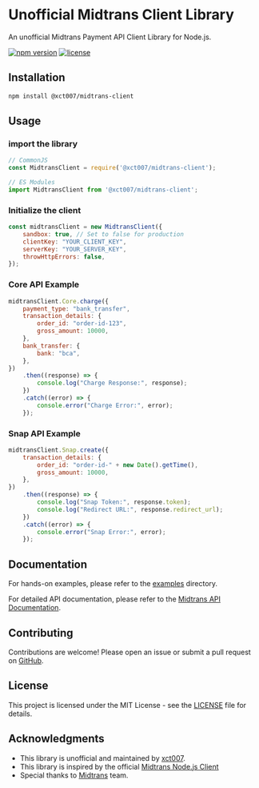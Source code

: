 # Unofficial Midtrans Client Library

An unofficial Midtrans Payment API Client Library for Node.js.

[![npm version](https://img.shields.io/npm/v/@xct007/midtrans-client.svg)](https://www.npmjs.com/package/@xct007/midtrans-client)
[![license](https://img.shields.io/npm/l/@xct007/midtrans-client.svg)](https://github.com/xct007/midtrans-client/blob/master/LICENSE)

## Installation

```bash
npm install @xct007/midtrans-client
```

## Usage

### **import the library**

```javascript
// CommonJS
const MidtransClient = require('@xct007/midtrans-client');

// ES Modules
import MidtransClient from '@xct007/midtrans-client';
```

### **Initialize the client**

```javascript
const midtransClient = new MidtransClient({
	sandbox: true, // Set to false for production
	clientKey: "YOUR_CLIENT_KEY",
	serverKey: "YOUR_SERVER_KEY",
	throwHttpErrors: false,
});
```

### **Core API Example**

```javascript
midtransClient.Core.charge({
	payment_type: "bank_transfer",
	transaction_details: {
		order_id: "order-id-123",
		gross_amount: 10000,
	},
	bank_transfer: {
		bank: "bca",
	},
})
	.then((response) => {
		console.log("Charge Response:", response);
	})
	.catch((error) => {
		console.error("Charge Error:", error);
	});
```

### **Snap API Example**

```javascript
midtransClient.Snap.create({
	transaction_details: {
		order_id: "order-id-" + new Date().getTime(),
		gross_amount: 10000,
	},
})
	.then((response) => {
		console.log("Snap Token:", response.token);
		console.log("Redirect URL:", response.redirect_url);
	})
	.catch((error) => {
		console.error("Snap Error:", error);
	});
```

## Documentation

For hands-on examples, please refer to the [examples](docs) directory.

For detailed API documentation, please refer to the [Midtrans API Documentation](https://docs.midtrans.com/reference).

## Contributing

Contributions are welcome! Please open an issue or submit a pull request on [GitHub](https://github.com/xct007/midtrans-client).

## License

This project is licensed under the MIT License - see the [LICENSE](LICENSE) file for details.

## Acknowledgments

-   This library is unofficial and maintained by [xct007](https://github.com/xct007).
-   This library is inspired by the official [Midtrans Node.js Client](https://github.com/midtrans/midtrans-nodejs-client?tab=readme-ov-file#midtrans-client---node-js)
-   Special thanks to [Midtrans](https://midtrans.com) team.
